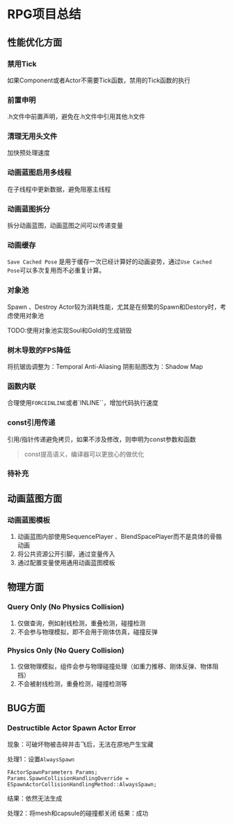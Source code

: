 # RPG项目总结

## 性能优化方面

### 禁用Tick

如果Component或者Actor不需要Tick函数，禁用的Tick函数的执行

### 前置申明
.h文件中前置声明，避免在.h文件中引用其他.h文件

### 清理无用头文件

加快预处理速度

### 动画蓝图启用多线程

在子线程中更新数据，避免阻塞主线程

### 动画蓝图拆分

拆分动画蓝图，动画蓝图之间可以传递变量

### 动画缓存

``Save Cached Pose`` 是用于缓存一次已经计算好的动画姿势，通过``Use Cached Pose``可以多次复用而不必重复计算。

### 对象池

Spawn 、Destroy Actor较为消耗性能，尤其是在频繁的Spawn和Destory时，考虑使用对象池

TODO:使用对象池实现Soul和Gold的生成销毁

### 树木导致的FPS降低
将抗锯齿调整为：Temporal Anti-Aliasing
阴影贴图改为：Shadow Map

### 函数内联
合理使用``FORCEINLINE``或者`INLINE``，增加代码执行速度

### const引用传递
引用/指针传递避免拷贝，如果不涉及修改，则申明为const参数和函数

> const提高语义，编译器可以更放心的做优化

### 待补充

## 动画蓝图方面

### 动画蓝图模板

1. 动画蓝图内部使用SequencePlayer 、BlendSpacePlayer而不是具体的骨骼动画
2. 将公共资源公开引脚，通过变量传入
3. 通过配置变量使用通用动画蓝图模板


## 物理方面

### Query Only (No Physics Collision)

1. 仅做查询，例如射线检测，重叠检测，碰撞检测
2. 不会参与物理模拟，即不会用于刚体仿真，碰撞反弹

### Physics Only (No Query Collision)

1. 仅做物理模拟，组件会参与物理碰撞处理（如重力推移、刚体反弹、物体阻挡）
2. 不会被射线检测，重叠检测，碰撞检测等

## BUG方面

### Destructible Actor Spawn Actor Error

现象：可破坏物被击碎并击飞后，无法在原地产生宝藏

处理1：设置``AlwaysSpawn``
```
FActorSpawnParameters Params;
Params.SpawnCollisionHandlingOverride = ESpawnActorCollisionHandlingMethod::AlwaysSpawn;
```
结果：依然无法生成

处理2：将mesh和capsule的碰撞都关闭
结果：成功





